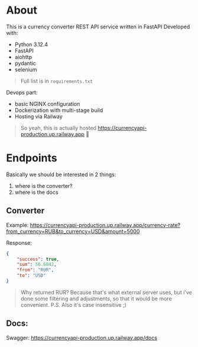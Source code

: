 # About
This is a currency converter REST API service written in FastAPI
Developed with:
- Python 3.12.4
- FastAPI
- aiohttp
- pydantic
- selenium

> Full list is in `requirements.txt`

Devops part:
- basic NGINX configuration
- Dockerization with multi-stage build
- Hosting via Railway

> So yeah, this is actually hosted https://currencyapi-production.up.railway.app 👀


# Endpoints
Basically we should be interested in 2 things:
1. where is the converter?
2. where is the docs

## Converter
Example: https://currencyapi-production.up.railway.app/currency-rate?from_currency=RUB&to_currency=USD&amount=5000

Response:
```json
{
	"success": true,
	"sum": 56.6842,
	"from": "RUR",
	"to": "USD"
}
```

> Why returned RUR? Because that's what external server uses, but i've done some filtering and adjustments, so that it would be more convenient.
> P.S. Also it's case insensitive ;)

## Docs:
Swagger: https://currencyapi-production.up.railway.app/docs

